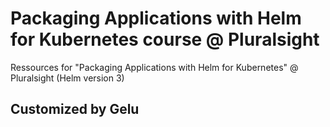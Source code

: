 # Packaging Applications with Helm for Kubernetes course  @ Pluralsight
Ressources for "Packaging Applications with Helm for Kubernetes" @ Pluralsight (Helm version 3)
## Customized by Gelu
